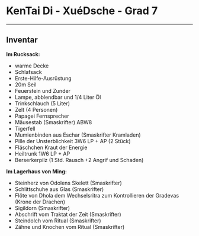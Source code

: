 # KenTai Di - XuéDsche - Grad 7
---

## Inventar
**Im Rucksack:**
- warme Decke
- Schlafsack
- Erste-Hilfe-Ausrüstung
- 20m Seil
- Feuerstein und Zunder
- Lampe, abblendbar und 1/4 Liter Öl
- Trinkschlauch (5 Liter)
- Zelt (4 Personen)
- Papagei Fernsprecher
- Mäusestab (Smaskrifter) ABW8
- Tigerfell
- Mumienbinden aus Eschar (Smaskrifter Kramladen)
- Pille der Unsterblichkeit 3W6 LP + AP (2 Stück)
- Fläschchen Kraut der Energie
- Heiltrunk 1W6 LP + AP
- Berserkerpilz (1 Std. Rausch +2 Angrif und Schaden)

**Im Lagerhaus von Ming:**
- Steinherz von Odolens Skelett (Smaskrifter)
- Schlittschuhe aus Glas (Smaskrifter)
- Flöte von Dhola dem Wechselsritra zum Kontrollieren der Gradevas (Krone der Drachen)
- Sigildorn (Smaskrifter)
- Abschrift vom Traktat der Zeit (Smaskrifter)
- Steindolch vom Ritual (Smaskrifter)
- Zähne und Knochen vom Ritual (Smaskrifter)
